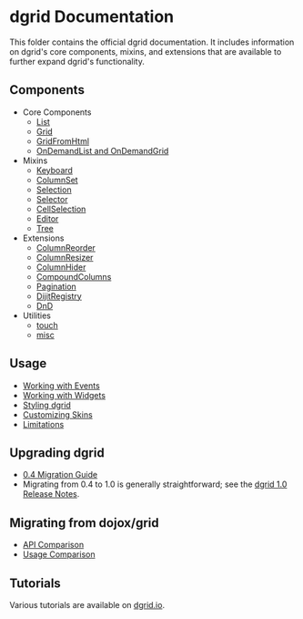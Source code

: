 # dgrid Documentation

This folder contains the official dgrid documentation. It includes
information on dgrid's core components, mixins, and extensions that are
available to further expand dgrid's functionality.

## Components

* Core Components
    * [List](components/core-components/List.md)
    * [Grid](components/core-components/Grid.md)
    * [GridFromHtml](components/core-components/GridFromHtml.md)
    * [OnDemandList and OnDemandGrid](components/core-components/OnDemandList-and-OnDemandGrid.md)
* Mixins
    * [Keyboard](components/mixins/Keyboard.md)
    * [ColumnSet](components/mixins/ColumnSet.md)
    * [Selection](components/mixins/Selection.md)
    * [Selector](components/mixins/Selector.md)
    * [CellSelection](components/mixins/CellSelection.md)
    * [Editor](components/mixins/Editor.md)
    * [Tree](components/mixins/Tree.md)
* Extensions
    * [ColumnReorder](components/extensions/ColumnReorder.md)
    * [ColumnResizer](components/extensions/ColumnResizer.md)
    * [ColumnHider](components/extensions/ColumnHider.md)
    * [CompoundColumns](components/extensions/CompoundColumns.md)
    * [Pagination](components/extensions/Pagination.md)
    * [DijitRegistry](components/extensions/DijitRegistry.md)
    * [DnD](components/extensions/DnD.md)
* Utilities
    * [touch](components/utilities/touch.md)
    * [misc](components/utilities/misc.md)

## Usage

* [Working with Events](usage/Working-with-Events.md)
* [Working with Widgets](usage/Working-with-Widgets.md)
* [Styling dgrid](usage/Styling-dgrid.md)
* [Customizing Skins](usage/Customizing-Skins.md)
* [Limitations](usage/Limitations.md)

## Upgrading dgrid

* [0.4 Migration Guide](migrating/0.4-Migration.md)
* Migrating from 0.4 to 1.0 is generally straightforward;
  see the [dgrid 1.0 Release Notes](https://github.com/SitePen/dgrid/releases/tag/v1.0.0).

## Migrating from dojox/grid

* [API Comparison](migrating/API-Comparison.md)
* [Usage Comparison](migrating/Usage-Comparison.md)

## Tutorials

Various tutorials are available on [dgrid.io](http://dgrid.io/#tutorials).
